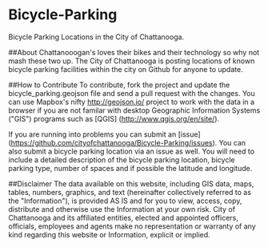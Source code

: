 Bicycle-Parking
===============
Bicycle Parking Locations in the City of Chattanooga. 

##About
Chattanooogan's loves their bikes and their technology so why not mash these two up. The City of Chattanooga is posting locations of known bicycle parking facilities within the city on Github for anyone to update. 

##How to Contribute
To contribute, fork the project and update the bicycle_parking.geojson file and send a pull request with the changes. You can use Mapbox's nifty http://geojson.io/ project to work with the data in a browser if you are not familar with desktop Geographic Information Systems ("GIS") programs such as [QGIS] (http://www.qgis.org/en/site/). 

If you are running into problems you can submit an [issue] (https://github.com/cityofchattanooga/Bicycle-Parking/issues). You can also submit a bicycle parking location via an issue as well. You will need to include a detailed description of the bicycle parking location, bicycle parking type, number of spaces and if possible the latitude and longitude.

##Disclaimer 
The data available on this website, including GIS data, maps, tables, numbers, graphics, and text (hereinafter collectively referred to as the "Information"), is provided AS IS and for you to view, access, copy, distribute and otherwise use the Information at your own risk. City of Chattanooga and its affiliated entities, elected and appointed officers, officials, employees and agents make no representation or warranty of any kind regarding this website or Information, explicit or implied.
